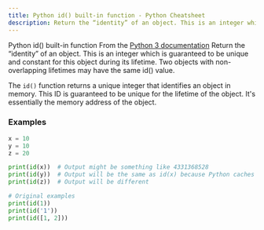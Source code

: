 ```yaml
---
title: Python id() built-in function - Python Cheatsheet
description: Return the “identity” of an object. This is an integer which is guaranteed to be unique and constant for this object during its lifetime. Two objects with non-overlapping lifetimes may have the same id() value.
---
```


<base-title :title="frontmatter.title" :description="frontmatter.description">
Python id() built-in function
</base-title>

<base-disclaimer>
  <base-disclaimer-title>
    From the <a target="_blank" href="https://docs.python.org/3/library/functions.html#id">Python 3 documentation</a>
  </base-disclaimer-title>
  <base-disclaimer-content>
   Return the “identity” of an object. This is an integer which is guaranteed to be unique and constant for this object during its lifetime. Two objects with non-overlapping lifetimes may have the same id() value.
  </base-disclaimer-content>
</base-disclaimer>

The `id()` function returns a unique integer that identifies an object in memory. This ID is guaranteed to be unique for the lifetime of the object. It's essentially the memory address of the object.

### Examples

```python
x = 10
y = 10
z = 20

print(id(x))  # Output might be something like 4331368528
print(id(y))  # Output will be the same as id(x) because Python caches small integers
print(id(z))  # Output will be different

# Original examples
print(id(1))
print(id('1'))
print(id([1, 2]))
```

